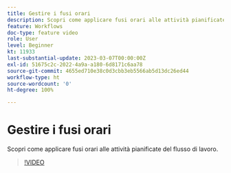 ```yaml
---
title: Gestire i fusi orari
description: Scopri come applicare fusi orari alle attività pianificate del flusso di lavoro.
feature: Workflows
doc-type: feature video
role: User
level: Beginner
kt: 11933
last-substantial-update: 2023-03-07T00:00:00Z
exl-id: 51675c2c-2022-4a9a-a180-6d8171c6aa78
source-git-commit: 4655ed710e38c0d3cbb3eb5566ab5d13dc26ed44
workflow-type: ht
source-wordcount: '0'
ht-degree: 100%

---
```


# Gestire i fusi orari

Scopri come applicare fusi orari alle attività pianificate del flusso di lavoro.

>[!VIDEO](https://video.tv.adobe.com/v/3416040?quality=12&learn=on)
